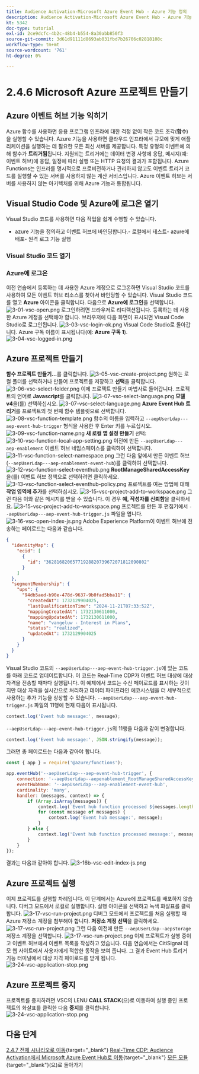 ```yaml
---
title: Audience Activation-Microsoft Azure Event Hub - Azure 기능 정의
description: Audience Activation-Microsoft Azure Event Hub - Azure 기능 정의
kt: 5342
doc-type: tutorial
exl-id: 2ce9dcfc-4b2c-48b4-b554-8a30abb850f3
source-git-commit: 3d61d91111d8693ab031fbd7b26706c02818108c
workflow-type: tm+mt
source-wordcount: '761'
ht-degree: 0%

---
```


# 2.4.6 Microsoft Azure 프로젝트 만들기

## Azure 이벤트 허브 기능 익히기

Azure 함수를 사용하면 응용 프로그램 인프라에 대한 걱정 없이 작은 코드 조각(**함수**)을 실행할 수 있습니다. Azure 기능을 사용하면 클라우드 인프라에서 규모에 맞게 애플리케이션을 실행하는 데 필요한 모든 최신 서버를 제공합니다.
특정 유형의 이벤트에 의해 함수가 **트리거됨**&#x200B;됩니다. 지원되는 트리거에는 데이터 변경 사항에 응답, 메시지(예: 이벤트 허브)에 응답, 일정에 따라 실행 또는 HTTP 요청의 결과가 포함됩니다.
Azure Functions는 인프라를 명시적으로 프로비전하거나 관리하지 않고도 이벤트 트리거 코드를 실행할 수 있는 서버를 사용하지 않는 계산 서비스입니다.
Azure 이벤트 허브는 서버를 사용하지 않는 아키텍처를 위해 Azure 기능과 통합됩니다.

## Visual Studio Code 및 Azure에 로그온 열기

Visual Studio 코드를 사용하면 다음 작업을 쉽게 수행할 수 있습니다.
- azure 기능을 정의하고 이벤트 허브에 바인딩합니다.- 로컬에서 테스트- azure에 배포- 원격 로그 기능 실행

### Visual Studio 코드 열기

### Azure에 로그온

이전 연습에서 등록하는 데 사용한 Azure 계정으로 로그온하면 Visual Studio 코드를 사용하여 모든 이벤트 허브 리소스를 찾아서 바인딩할 수 있습니다.
Visual Studio 코드를 열고 **Azure** 아이콘을 클릭합니다.
다음으로 **Azure에 로그인**&#x200B;을 선택합니다.
![3-01-vsc-open.png](./images/301vscopen.png)
로그인하려면 브라우저로 리디렉션됩니다. 등록하는 데 사용한 Azure 계정을 선택해야 합니다.
브라우저에 다음 화면이 표시되면 Visual Code Studio로 로그인됩니다.
![3-03-vsc-login-ok.png](./images/303vscloginok.png)
Visual Code Studio로 돌아갑니다. Azure 구독 이름이 표시됩니다(예: **Azure 구독 1**).
![3-04-vsc-logged-in.png](./images/304vscloggedin.png)

## Azure 프로젝트 만들기

**함수 프로젝트 만들기...**&#x200B;를 클릭합니다.
![3-05-vsc-create-project.png](./images/vsc2.png)
원하는 로컬 폴더를 선택하거나 만들어 프로젝트를 저장하고 **선택**&#x200B;을 클릭합니다.
![3-06-vsc-select-folder.png](./images/vsc3.png)
이제 프로젝트 만들기 마법사로 들어갑니다. 프로젝트의 언어로 **Javascript**&#x200B;를 클릭합니다.
![3-07-vsc-select-language.png](./images/vsc4.png)
**모델 v4**&#x200B;을(를) 선택하십시오.
![3-07-vsc-select-language.png](./images/vsc4a.png)
**Azure Event Hub 트리거**&#x200B;를 프로젝트의 첫 번째 함수 템플릿으로 선택합니다.
![3-08-vsc-function-template.png](./images/vsc5.png)
함수의 이름을 입력하고 `--aepUserLdap---aep-event-hub-trigger` 형식을 사용한 후 Enter 키를 누르십시오.
![3-09-vsc-function-name.png](./images/vsc6.png)
**새 로컬 앱 설정 만들기** 선택:
![3-10-vsc-function-local-app-setting.png](./images/vsc7.png)
이전에 만든 `--aepUserLdap---aep-enablement` 이벤트 허브 네임스페이스를 클릭하여 선택합니다.
![3-11-vsc-function-select-namespace.png](./images/vsc8.png)
그런 다음 앞에서 만든 이벤트 허브(`--aepUserLdap---aep-enablement-event-hub`)를 클릭하여 선택합니다.
![3-12-vsc-function-select-eventhub.png](./images/vsc9.png)
**RootManageSharedAccessKey**&#x200B;을(를) 이벤트 허브 정책으로 선택하려면 클릭하세요.
![3-13-vsc-function-select-eventhub-policy.png](./images/vsc10.png)
프로젝트를 여는 방법에 대해 **작업 영역에 추가**&#x200B;를 선택하십시오.
![3-15-vsc-project-add-to-workspace.png](./images/vsc12.png)
그런 다음 이와 같은 메시지를 받을 수 있습니다. 이 경우 **예, 작성자를 신뢰함**&#x200B;을 클릭하세요.
![3-15-vsc-project-add-to-workspace.png](./images/vsc12a.png)
프로젝트를 만든 후 편집기에서 `--aepUserLdap---aep-event-hub-trigger.js` 파일을 엽니다.
![3-16-vsc-open-index-js.png](./images/vsc13.png)
Adobe Experience Platform이 이벤트 허브에 전송하는 페이로드는 다음과 같습니다.

```json
{
  "identityMap": {
    "ecid": [
      {
        "id": "36281682065771928820739672071812090802"
      }
    ]
  },
  "segmentMembership": {
    "ups": {
      "94db5aed-b90e-478d-9637-9b0fad5bba11": {
        "createdAt": 1732129904025,
        "lastQualificationTime": "2024-11-21T07:33:52Z",
        "mappingCreatedAt": 1732130611000,
        "mappingUpdatedAt": 1732130611000,
        "name": "vangeluw - Interest in Plans",
        "status": "realized",
        "updatedAt": 1732129904025
      }
    }
  }
}
```

Visual Studio 코드의 `--aepUserLdap---aep-event-hub-trigger.js`에 있는 코드를 아래 코드로 업데이트합니다. 이 코드는 Real-Time CDP가 이벤트 허브 대상에 대상 자격을 전송할 때마다 실행됩니다. 이 예제에서 코드는 수신 페이로드를 표시하는 것이지만 대상 자격을 실시간으로 처리하고 데이터 파이프라인 에코시스템을 더 세부적으로 사용하는 추가 기능을 상상할 수 있습니다.
`--aepUserLdap---aep-event-hub-trigger.js` 파일의 11행에 현재 다음이 표시됩니다.

```javascript
context.log('Event hub message:', message);
```

`--aepUserLdap---aep-event-hub-trigger.js`의 11행을 다음과 같이 변경합니다.

```javascript
context.log('Event hub message:', JSON.stringify(message));
```

그러면 총 페이로드는 다음과 같아야 합니다.

```javascript
const { app } = require('@azure/functions');

app.eventHub('--aepUserLdap---aep-event-hub-trigger', {
    connection: '--aepUserLdap--aepenablement_RootManageSharedAccessKey_EVENTHUB',
    eventHubName: '--aepUserLdap---aep-enablement-event-hub',
    cardinality: 'many',
    handler: (messages, context) => {
        if (Array.isArray(messages)) {
            context.log(`Event hub function processed ${messages.length} messages`);
            for (const message of messages) {
                context.log('Event hub message:', message);
            }
        } else {
            context.log('Event hub function processed message:', messages);
        }
    }
});
```


결과는 다음과 같아야 합니다.
![3-16b-vsc-edit-index-js.png](./images/vsc1.png)

## Azure 프로젝트 실행

이제 프로젝트를 실행할 차례입니다. 이 단계에서는 Azure에 프로젝트를 배포하지 않습니다. 디버그 모드에서 로컬로 실행합니다. 실행 아이콘을 선택하고 녹색 화살표를 클릭합니다.
![3-17-vsc-run-project.png](./images/vsc14.png)
디버그 모드에서 프로젝트를 처음 실행할 때 Azure 저장소 계정을 첨부해야 합니다. **저장소 계정 선택**&#x200B;을 클릭하세요.
![3-17-vsc-run-project.png](./images/vsc14a.png)
그런 다음 이전에 만든 `--aepUserLdap--aepstorage` 저장소 계정을 선택합니다.
![3-17-vsc-run-project.png](./images/vsc14b.png)
이제 프로젝트가 실행 중이고 이벤트 허브에서 이벤트 목록을 작성하고 있습니다. 다음 연습에서는 CitiSignal 데모 웹 사이트에서 사용자에게 적합한 동작을 보여 줍니다. 그 결과 Event Hub 트리거 기능 터미널에서 대상 자격 페이로드를 받게 됩니다.
![3-24-vsc-application-stop.png](./images/vsc18.png)

## Azure 프로젝트 중지

프로젝트를 중지하려면 VSC의 LENU **CALL STACK**(으)로 이동하여 실행 중인 프로젝트의 화살표를 클릭한 다음 **중지**&#x200B;를 클릭합니다.
![3-24-vsc-application-stop.png](./images/vsc17.png)

## 다음 단계

[2.4.7 전체 시나리오로 이동](./ex7.md){target="_blank"}
[Real-Time CDP: Audience Activation에서 Microsoft Azure Event Hub로 이동](./segment-activation-microsoft-azure-eventhub.md){target="_blank"}
[모든 모듈](./../../../../overview.md){target="_blank"}(으)로 돌아가기
